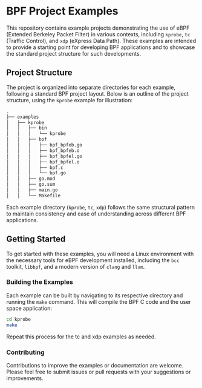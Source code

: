 # BPF Project Examples

This repository contains example projects demonstrating the use of eBPF (Extended Berkeley Packet Filter) in various contexts, including `kprobe`, `tc` (Traffic Control), and `xdp` (eXpress Data Path). These examples are intended to provide a starting point for developing BPF applications and to showcase the standard project structure for such developments.

## Project Structure

The project is organized into separate directories for each example, following a standard BPF project layout. Below is an outline of the project structure, using the `kprobe` example for illustration:
```bash
.
├── examples
│   ├── kprobe
│   │   ├── bin
│   │   │   └── kprobe
│   │   ├── bpf
│   │   │   ├── bpf_bpfeb.go
│   │   │   ├── bpf_bpfeb.o
│   │   │   ├── bpf_bpfel.go
│   │   │   ├── bpf_bpfel.o
│   │   │   ├── bpf.c
│   │   │   └── bpf.go
│   │   ├── go.mod
│   │   ├── go.sum
│   │   ├── main.go
│   │   └── Makefile
```

Each example directory (`kprobe`, `tc`, `xdp`) follows the same structural pattern to maintain consistency and ease of understanding across different BPF applications.

## Getting Started

To get started with these examples, you will need a Linux environment with the necessary tools for eBPF development installed, including the `bcc` toolkit, `libbpf`, and a modern version of `clang` and `llvm`.

### Building the Examples

Each example can be built by navigating to its respective directory and running the `make` command. This will compile the BPF C code and the user space application:

```bash
cd kprobe
make
```

Repeat this process for the tc and xdp examples as needed.

### Contributing

Contributions to improve the examples or documentation are welcome. Please feel free to submit issues or pull requests with your suggestions or improvements.